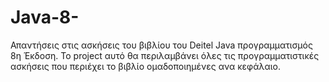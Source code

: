 # Java-8-
Απαντήσεις στις ασκήσεις του βιβλίου του Deitel Java προγραμματισμός 8η Έκδοση. Το project αυτό θα περιλαμβάνει όλες τις προγραμματιστικές ασκήσεις που περιέχει το βιβλίο ομαδοποιημένες ανα κεφάλαιο.
